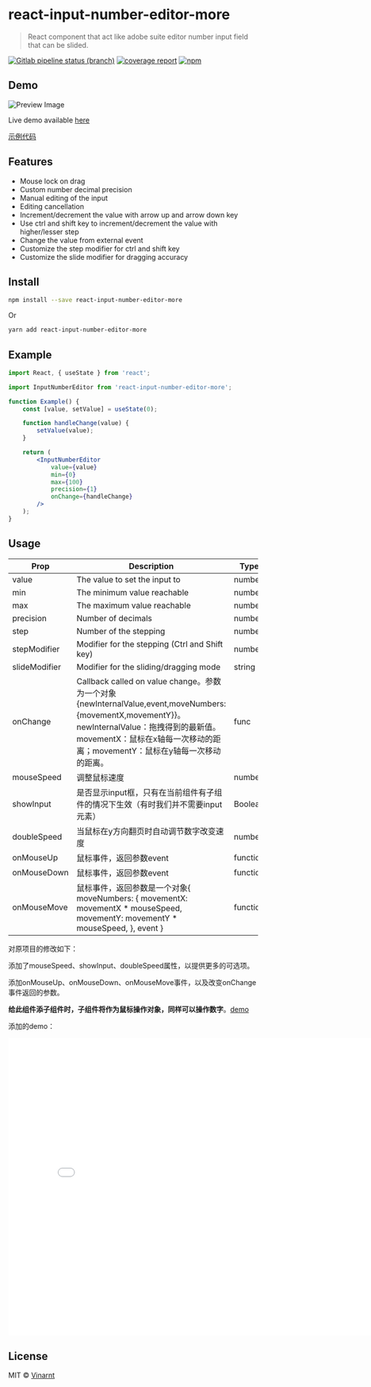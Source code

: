 # react-input-number-editor-more

> React component that act like adobe suite editor number input field that can be slided.

[![Gitlab pipeline status (branch)](https://img.shields.io/gitlab/pipeline/Vinarnt/react-input-number-editor/master)](https://gitlab.com/Vinarnt/react-input-number-editor/commits/master)
[![coverage report](https://gitlab.com/Vinarnt/react-input-number-editor/badges/master/coverage.svg)](https://vinarnt.gitlab.io/react-input-number-editor/coverage/lcov-report)
[![npm](https://img.shields.io/npm/v/react-input-number-editor)](https://www.npmjs.com/package/react-input-number-editor)

## Demo

![Preview Image](https://gitlab.com/Vinarnt/react-input-number-editor/raw/master/resources/preview.gif 'Preview')

Live demo available [here](https://vinarnt.gitlab.io/react-input-number-editor)   

[示例代码](https://gitlab.com/Vinarnt/react-input-number-editor/-/tree/master/example)

## Features

-   Mouse lock on drag
-   Custom number decimal precision
-   Manual editing of the input
-   Editing cancellation
-   Increment/decrement the value with arrow up and arrow down key
-   Use ctrl and shift key to increment/decrement the value with higher/lesser step
-   Change the value from external event
-   Customize the step modifier for ctrl and shift key
-   Customize the slide modifier for dragging accuracy

## Install

```bash
npm install --save react-input-number-editor-more
```

Or

```bash
yarn add react-input-number-editor-more
```

## Example

```jsx
import React, { useState } from 'react';

import InputNumberEditor from 'react-input-number-editor-more';

function Example() {
    const [value, setValue] = useState(0);

    function handleChange(value) {
        setValue(value);
    }

    return (
        <InputNumberEditor
            value={value}
            min={0}
            max={100}
            precision={1}
            onChange={handleChange}
        />
    );
}
```

## Usage

| Prop          | Description                                                  | Type     | Default  | Required |
| ------------- | ------------------------------------------------------------ | -------- | -------- | -------- |
| value         | The value to set the input to                                | number   | 0        | Yes      |
| min           | The minimum value reachable                                  | number   | -        | No       |
| max           | The maximum value reachable                                  | number   | -        | No       |
| precision     | Number of decimals                                           | number   | 0        | No       |
| step          | Number of the stepping                                       | number   | 1        | No       |
| stepModifier  | Modifier for the stepping (Ctrl and Shift key)               | number   | 10       | No       |
| slideModifier | Modifier for the sliding/dragging mode                       | string   | 0.3      | No       |
| onChange      | Callback called on value change。参数为一个对象{newInternalValue,event,moveNumbers:{movementX,movementY}}。newInternalValue：拖拽得到的最新值。movementX：鼠标在x轴每一次移动的距离；movementY：鼠标在y轴每一次移动的距离。 | func     | () => () | No       |
| mouseSpeed    | 调整鼠标速度                                                 | number   | 1        | No       |
| showInput     | 是否显示input框，只有在当前组件有子组件的情况下生效（有时我们并不需要input元素） | Boolean  | true     | No       |
| doubleSpeed   | 当鼠标在y方向翻页时自动调节数字改变速度                      | number   | 1        | No       |
| onMouseUp     | 鼠标事件，返回参数event                                      | function |          | No       |
| onMouseDown   | 鼠标事件，返回参数event                                      | function |          | No       |
| onMouseMove   | 鼠标事件，返回参数是一个对象{ moveNumbers: { movementX: movementX * mouseSpeed, movementY: movementY * mouseSpeed, }, event } | function |          | No       |

对原项目的修改如下：

添加了mouseSpeed、showInput、doubleSpeed属性，以提供更多的可选项。

添加onMouseUp、onMouseDown、onMouseMove事件，以及改变onChange事件返回的参数。

**给此组件添子组件时，子组件将作为鼠标操作对象，同样可以操作数字**。[demo](https://github.com/HelenTim/react-input-number-editor/blob/main/example/src/index.js)

添加的demo：

<iframe 
src="./media/Video_20220601215017.mp4" 
scrolling="no" 
border="0" 
frameborder="no" 
framespacing="0" 
allowfullscreen="true" 
height=600 
width=800> 
</iframe>


## License

MIT © [Vinarnt](https://gitlab.com/Vinarnt)
